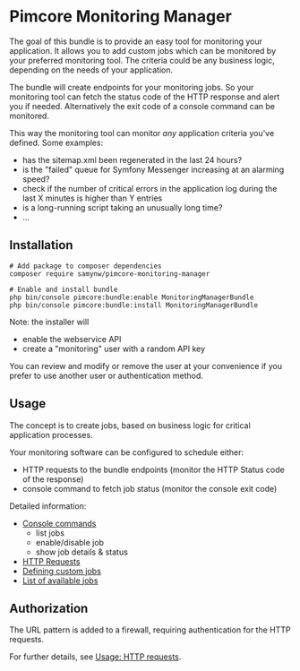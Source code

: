 # Pimcore Monitoring Manager

The goal of this bundle is to provide an easy tool for monitoring your application. 
It allows you to add custom jobs which can be monitored by your preferred monitoring tool. 
The criteria could be any business logic, depending on the needs of your application.

The bundle will create endpoints for your monitoring jobs. 
So your monitoring tool can fetch the status code of the HTTP response and alert you if needed.
Alternatively the exit code of a console command can be monitored.

This way the monitoring tool can monitor _any_ application criteria you've defined.
Some examples:
- has the sitemap.xml been regenerated in the last 24 hours?
- is the "failed" queue for Symfony Messenger increasing at an alarming speed?
- check if the number of critical errors in the application log during the last X minutes is higher than Y entries
- is a long-running script taking an unusually long time?
- ...

## Installation
```shell script
# Add package to composer dependencies
composer require samynw/pimcore-monitoring-manager

# Enable and install bundle
php bin/console pimcore:bundle:enable MonitoringManagerBundle
php bin/console pimcore:bundle:install MonitoringManagerBundle
```

Note: the installer will
- enable the webservice API
- create a "monitoring" user with a random API key

You can review and modify or remove the user at your convenience if you prefer to use another user or authentication method.

## Usage

The concept is to create jobs, based on business logic for critical application processes.

Your monitoring software can be configured to schedule either:
- HTTP requests to the bundle endpoints (monitor the HTTP Status code of the response)
- console command to fetch job status (monitor the console exit code)

Detailed information: 
- [Console commands](docs/010_Usage_ConsoleCommands.md)
    - list jobs
    - enable/disable job
    - show job details & status
- [HTTP Requests](docs/020_Usage_StatusResponses.md)
- [Defining custom jobs](docs/050_Jobs_Custom.md)
- [List of available jobs](docs/060_Jobs_Default.md)

## Authorization

The URL pattern is added to a firewall, requiring authentication for the HTTP requests. 

For further details, see [Usage: HTTP requests](docs/020_Usage_StatusResponses.md).

